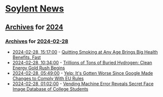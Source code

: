 # [Soylent News](../../../README.md)

## [Archives](../../index.md) for [2024](../index.md)

### [Archives](../../index.md) for [2024-02-28](index.md)

* [2024-02-28, 15:17:00](https://soylentnews.org/article.pl?sid=24/02/27/1350227&from=rss) - [Quitting Smoking at Any Age Brings Big Health Benefits, Fast](https://soylentnews.org/article.pl?sid=24/02/27/1350227&from=rss)
* [2024-02-28, 10:34:00](https://soylentnews.org/article.pl?sid=24/02/27/1228232&from=rss) - [Trillions of Tons of Buried Hydrogen: Clean Energy Gold Rush Begins](https://soylentnews.org/article.pl?sid=24/02/27/1228232&from=rss)
* [2024-02-28, 05:49:00](https://soylentnews.org/article.pl?sid=24/02/27/1222242&from=rss) - [Yelp: It's Gotten Worse Since Google Made Changes to Comply With EU Rules](https://soylentnews.org/article.pl?sid=24/02/27/1222242&from=rss)
* [2024-02-28, 01:02:00](https://soylentnews.org/article.pl?sid=24/02/26/1336228&from=rss) - [Vending Machine Error Reveals Secret Face Image Database of College Students](https://soylentnews.org/article.pl?sid=24/02/26/1336228&from=rss)
